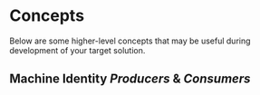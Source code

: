 # Concepts

Below are some higher-level concepts that may be useful during development of your target solution. 

## Machine Identity *Producers* & *Consumers*

